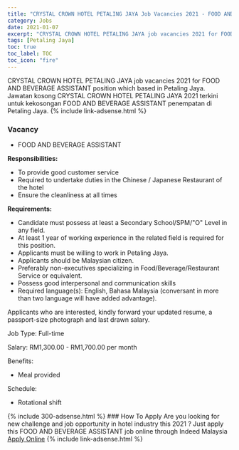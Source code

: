 ```yaml
---
title: "CRYSTAL CROWN HOTEL PETALING JAYA Job Vacancies 2021 - FOOD AND BEVERAGE ASSISTANT" 
category: Jobs 
date: 2021-01-07 
excerpt: "CRYSTAL CROWN HOTEL PETALING JAYA job vacancies 2021 for FOOD AND BEVERAGE ASSISTANT position which based in Petaling Jaya. Jawatan kosong CRYSTAL CROWN HOTEL PETALING JAYA 2021 terkini untuk kekosongan FOOD AND BEVERAGE ASSISTANT penempatan di Petaling Jaya" 
tags: [Petaling Jaya] 
toc: true 
toc_label: TOC 
toc_icon: "fire" 
--- 
```


CRYSTAL CROWN HOTEL PETALING JAYA job vacancies 2021 for FOOD AND BEVERAGE ASSISTANT position which based in Petaling Jaya. Jawatan kosong CRYSTAL CROWN HOTEL PETALING JAYA 2021 terkini untuk kekosongan FOOD AND BEVERAGE ASSISTANT penempatan di Petaling Jaya. 
{% include link-adsense.html %} 
### Vacancy 
- FOOD AND BEVERAGE ASSISTANT 
<div><p><b>Responsibilities: </b></p><ul><li>To provide good customer service</li><li>Required to undertake duties in the Chinese / Japanese Restaurant of the hotel</li><li>Ensure the cleanliness at all times</li></ul><p><b>Requirements: </b></p><ul><li>Candidate must possess at least a Secondary School/SPM/"O" Level in any field.</li><li>At least 1 year of working experience in the related field is required for this position.</li><li>Applicants must be willing to work in Petaling Jaya.</li><li>Applicants should be Malaysian citizen.</li><li>Preferably non-executives specializing in Food/Beverage/Restaurant Service or equivalent.</li><li>Possess good interpersonal and communication skills</li><li>Required language(s): English, Bahasa Malaysia (conversant in more than two language will have added advantage).</li></ul><p>Applicants who are interested, kindly forward your updated resume, a passport-size photograph and last drawn salary.</p><p>Job Type: Full-time</p><p>Salary: RM1,300.00 - RM1,700.00 per month</p><p>Benefits:</p><ul><li>Meal provided</li></ul><p>Schedule:</p><ul><li>Rotational shift</li></ul></div> 
{% include 300-adsense.html %} 
### How To Apply 
Are you looking for new challenge and job opportunity in hotel industry this 2021 ?
Just apply this FOOD AND BEVERAGE ASSISTANT job online through Indeed Malaysia 
<a href="https://malaysia.indeed.com/viewjob?jk=4f7c73c0f0060db6" class="btn btn--info" target="_blank" rel="nofollow noopenner">Apply Online</a> 
{% include link-adsense.html %} 